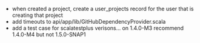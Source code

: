  - when created a project, create a user_projects record for the user that is creating that project
 - add timeouts to api/app/lib/GitHubDependencyProvider.scala
 - add a test case for scalatestplus verisons... on 1.4.0-M3 recommend 1.4.0-M4 but not 1.5.0-SNAP1